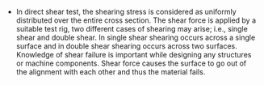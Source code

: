 - In direct shear test, the shearing stress is considered as uniformly distributed over the entire cross section. The shear force is applied by a suitable test rig, two different cases of shearing may arise; i.e., single shear and double shear. In single shear shearing occurs across a single surface and in double shear shearing occurs across two surfaces. Knowledge of shear failure is important while designing any structures or machine components. Shear force causes the surface to go out of the alignment with each other and thus the material fails.
